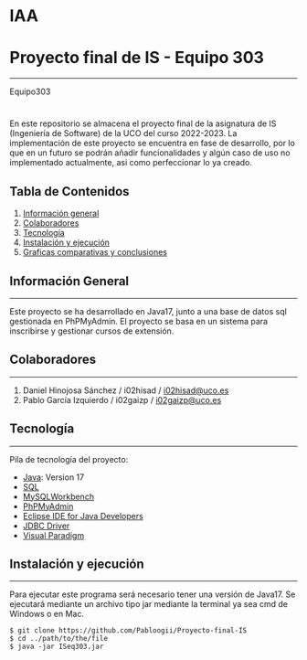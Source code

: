 # IAA

# Proyecto final de IS - Equipo 303
***
Equipo303
#
En este repositorio se almacena el proyecto final de la asignatura de IS (Ingeniería de Software) de la UCO del curso 2022-2023. La implementación de este proyecto se encuentra en fase de desarrollo, por lo que en un futuro se podrán añadir funcionalidades y algún caso de uso no implementado actualmente, asi como perfeccionar lo ya creado.

## Tabla de Contenidos
1. [Información general](#Información-general)
2. [Colaboradores](#Colaboradores)
3. [Tecnología](#Tecnología)
4. [Instalación y ejecución](#Instalacion)
5. [Graficas comparativas y conclusiones](#graficas)

## Información General
***
Este proyecto se ha desarrollado en Java17, junto a una base de datos sql gestionada en PhPMyAdmin. El proyecto se basa en un sistema para inscribirse y gestionar cursos de extensión.

## Colaboradores
***
1. Daniel Hinojosa Sánchez / i02hisad / <i02hisad@uco.es>
2. Pablo García Izquierdo / i02gaizp / <i02gaizp@uco.es>

## Tecnología
***
Pila de tecnología del proyecto:
* [Java](https://www.oracle.com/java/technologies/downloads/#java17): Version 17 
* [SQL](https://www.mysql.com/products/workbench/)
* [MySQLWorkbench](https://www.mysql.com/products/workbench/)
* [PhPMyAdmin](http://oraclepr.uco.es/abd/phpMyAdmin)
* [Eclipse IDE for Java Developers](https://www.eclipse.org/ide/)
* [JDBC Driver](https://www.oracle.com/database/technologies/appdev/jdbc.html)
* [Visual Paradigm](https://www.visual-paradigm.com)

## Instalación y ejecución
***
Para ejecutar este programa será necesario tener una versión de Java17. Se ejecutará mediante un archivo tipo jar mediante la terminal ya sea cmd de Windows o en Mac.
```
$ git clone https://github.com/Pabloogii/Proyecto-final-IS
$ cd ../path/to/the/file
$ java -jar ISeq303.jar
